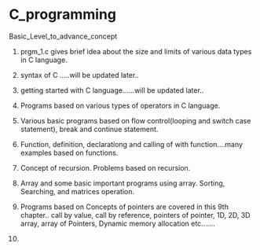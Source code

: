 # C_programming
Basic_Level_to_advance_concept

1. prgm_1.c gives brief idea about the size and limits of various data types in C language.

2. syntax of C .....will be updated later..

3. getting started with C language......will be updated later..

4. Programs based on various types of operators in C language.

5. Various basic programs based on flow control(looping and switch case statement), break and continue statement.

6. Function, definition, declarationg and calling of with function....many examples based on functions.

7. Concept of recursion. Problems based on recursion.

8. Array and some basic important programs using array. Sorting, Searching, and matrices operation.


9. Programs based on Concepts of pointers are covered in this 9th chapter.. call by value, call by reference, pointers of pointer, 1D, 2D, 3D array, array of Pointers, Dynamic memory allocation etc.......

10.


